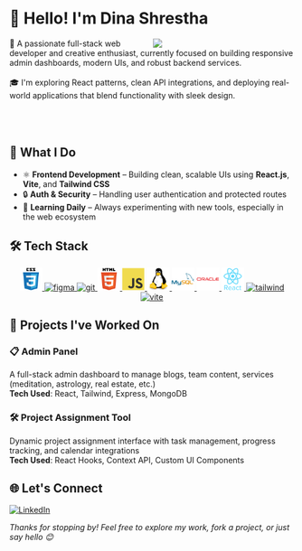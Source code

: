 # 👋 Hello! I'm Dina Shrestha

<img align="right" src="https://miro.medium.com/v2/resize:fit:1400/format:webp/0*yBvA5CnEX3Sd4aod.gif" width="250" />

🌟 A passionate full-stack web developer and creative enthusiast, currently focused on building responsive admin dashboards, modern UIs, and robust backend services.
<br><br>
🎓 I'm exploring React patterns, clean API integrations, and deploying real-world applications that blend functionality with sleek design.
<br>
<br><br>
<br>




## 🧰 What I Do

- ⚛️ **Frontend Development** – Building clean, scalable UIs using **React.js**, **Vite**, and **Tailwind CSS**  
- 🔒 **Auth & Security** – Handling user authentication and protected routes  
- 🧠 **Learning Daily** – Always experimenting with new tools, especially in the web ecosystem



## 🛠️ Tech Stack

<p align="center"> <a href="https://www.w3schools.com/css/" target="_blank" rel="noreferrer">
  <img src="https://raw.githubusercontent.com/devicons/devicon/master/icons/css3/css3-original-wordmark.svg" alt="css3" width="40" height="40"/> </a> <a href="https://www.figma.com/" target="_blank" rel="noreferrer"> <img src="https://www.vectorlogo.zone/logos/figma/figma-icon.svg" alt="figma" width="40" height="40"/> </a> <a href="https://git-scm.com/" target="_blank" rel="noreferrer"> <img src="https://www.vectorlogo.zone/logos/git-scm/git-scm-icon.svg" alt="git" width="40" height="40"/> </a> <a href="https://www.w3.org/html/" target="_blank" rel="noreferrer"> <img src="https://raw.githubusercontent.com/devicons/devicon/master/icons/html5/html5-original-wordmark.svg" alt="html5" width="40" height="40"/> </a> <a href="https://developer.mozilla.org/en-US/docs/Web/JavaScript" target="_blank" rel="noreferrer"> <img src="https://raw.githubusercontent.com/devicons/devicon/master/icons/javascript/javascript-original.svg" alt="javascript" width="40" height="40"/> </a> <a href="https://www.linux.org/" target="_blank" rel="noreferrer"> <img src="https://raw.githubusercontent.com/devicons/devicon/master/icons/linux/linux-original.svg" alt="linux" width="40" height="40"/> </a> <a href="https://www.mysql.com/" target="_blank" rel="noreferrer"> <img src="https://raw.githubusercontent.com/devicons/devicon/master/icons/mysql/mysql-original-wordmark.svg" alt="mysql" width="40" height="40"/> </a> <a href="https://www.oracle.com/" target="_blank" rel="noreferrer"> <img src="https://raw.githubusercontent.com/devicons/devicon/master/icons/oracle/oracle-original.svg" alt="oracle" width="40" height="40"/> </a> <a href="https://reactjs.org/" target="_blank" rel="noreferrer"> <img src="https://raw.githubusercontent.com/devicons/devicon/master/icons/react/react-original-wordmark.svg" alt="react" width="40" height="40"/> </a> <a href="https://tailwindcss.com/" target="_blank" rel="noreferrer"> <img src="https://www.vectorlogo.zone/logos/tailwindcss/tailwindcss-icon.svg" alt="tailwind" width="40" height="40"/>
   <img src="https://upload.wikimedia.org/wikipedia/commons/thumb/f/f1/Vitejs-logo.svg/1200px-Vitejs-logo.svg.png" alt="vite" width="40" height="40"/>

  </a> </p>



## 🔨 Projects I've Worked On

### 📋 Admin Panel 
A full-stack admin dashboard to manage blogs, team content, services (meditation, astrology, real estate, etc.)  
**Tech Used**: React, Tailwind, Express, MongoDB

### 🛠️ Project Assignment Tool  
Dynamic project assignment interface with task management, progress tracking, and calendar integrations  
**Tech Used**: React Hooks, Context API, Custom UI Components



## 🌐 Let's Connect

<p align="left">
  <a href="https://www.linkedin.com/in/dina-shrestha-a04107259" target="_blank">
    <img src="https://img.shields.io/badge/LinkedIn-blue?style=flat&logo=linkedin" alt="LinkedIn" />
  </a>
</p>


_Thanks for stopping by! Feel free to explore my work, fork a project, or just say hello 😊_
